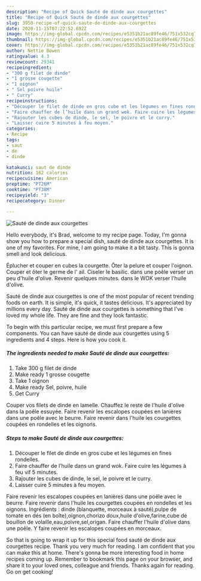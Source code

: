 ```yaml
---
description: "Recipe of Quick Sauté de dinde aux courgettes"
title: "Recipe of Quick Sauté de dinde aux courgettes"
slug: 3950-recipe-of-quick-saute-de-dinde-aux-courgettes
date: 2020-11-15T07:22:52.692Z
image: https://img-global.cpcdn.com/recipes/e5351b21ac89fe46/751x532cq70/saute-de-dinde-aux-courgettes-photo-principale-de-la-recette.jpg
thumbnail: https://img-global.cpcdn.com/recipes/e5351b21ac89fe46/751x532cq70/saute-de-dinde-aux-courgettes-photo-principale-de-la-recette.jpg
cover: https://img-global.cpcdn.com/recipes/e5351b21ac89fe46/751x532cq70/saute-de-dinde-aux-courgettes-photo-principale-de-la-recette.jpg
author: Nettie Bowen
ratingvalue: 4.3
reviewcount: 29341
recipeingredient:
- "300 g filet de dinde"
- "1 grosse cougette"
- "1 oignon"
- " Sel poivre huile"
- " Curry"
recipeinstructions:
- "Découper le filet de dinde en gros cube et les légumes en fines rondelles."
- "Faire chauffer de l’huile dans un grand wok. Faire cuire les légumes à feu vif 5 minutes."
- "Rajouter les cubes de dinde, le sel, le poivre et le curry."
- "Laisser cuire 5 minutes à feu moyen."
categories:
- Recipe
tags:
- saut
- de
- dinde

katakunci: saut de dinde 
nutrition: 162 calories
recipecuisine: American
preptime: "PT26M"
cooktime: "PT38M"
recipeyield: "3"
recipecategory: Dinner

---
```



![Sauté de dinde aux courgettes](https://img-global.cpcdn.com/recipes/e5351b21ac89fe46/751x532cq70/saute-de-dinde-aux-courgettes-photo-principale-de-la-recette.jpg)

Hello everybody, it's Brad, welcome to my recipe page. Today, I'm gonna show you how to prepare a special dish, sauté de dinde aux courgettes. It is one of my favorites. For mine, I am going to make it a bit tasty. This is gonna smell and look delicious.

Éplucher et couper en cubes la courgette. Ôter la pelure et couper l&#39;oignon. Couper et ôter le germe de l&#39; ail. Ciseler le basilic. dans une poêle verser un peu d&#39;huile d&#39;olive. Revenir quelques minutes. dans le WOK verser l&#39;huile d&#39;olive.

Sauté de dinde aux courgettes is one of the most popular of recent trending foods on earth. It is simple, it's quick, it tastes delicious. It's appreciated by millions every day. Sauté de dinde aux courgettes is something that I've loved my whole life. They are fine and they look fantastic.


To begin with this particular recipe, we must first prepare a few components. You can have sauté de dinde aux courgettes using 5 ingredients and 4 steps. Here is how you cook it.

<!--inarticleads1-->

##### The ingredients needed to make Sauté de dinde aux courgettes:

1. Take 300 g filet de dinde
1. Make ready 1 grosse cougette
1. Take 1 oignon
1. Make ready  Sel, poivre, huile
1. Get  Curry


Couper vos filets de dinde en lamelle. Chauffez le reste de l&#39;huile d&#39;olive dans la poêle essuyée. Faire revenir les escalopes coupées en lanières dans une poêle avec le beurre. Faire revenir dans l&#39;huile les courgettes coupées en rondelles et les oignons. 

<!--inarticleads2-->

##### Steps to make Sauté de dinde aux courgettes:

1. Découper le filet de dinde en gros cube et les légumes en fines rondelles.
1. Faire chauffer de l’huile dans un grand wok. Faire cuire les légumes à feu vif 5 minutes.
1. Rajouter les cubes de dinde, le sel, le poivre et le curry.
1. Laisser cuire 5 minutes à feu moyen.


Faire revenir les escalopes coupées en lanières dans une poêle avec le beurre. Faire revenir dans l&#39;huile les courgettes coupées en rondelles et les oignons. Ingrédients : dinde (blanquette, morceaux à sauté),pulpe de tomate en dés (en boîte),oignon,chorizo doux,huile d&#39;olive,farine,cube de bouillon de volaille,eau,poivre,sel,origan. Faire chauffer l&#39;huile d&#39;olive dans une poêle. Y faire revenir les escalopes coupées en morceaux. 

So that is going to wrap it up for this special food sauté de dinde aux courgettes recipe. Thank you very much for reading. I am confident that you can make this at home. There's gonna be more interesting food in home recipes coming up. Remember to bookmark this page on your browser, and share it to your loved ones, colleague and friends. Thanks again for reading. Go on get cooking!
